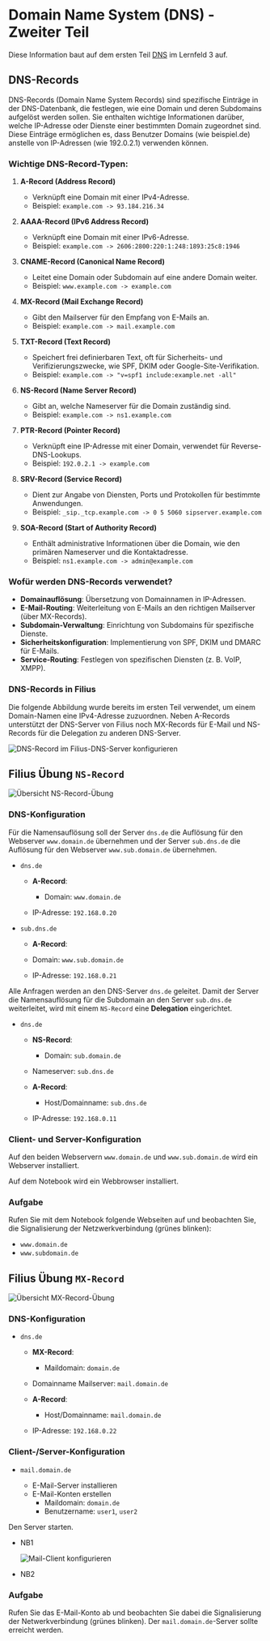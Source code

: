 <!--
author:   Günter Dannoritzer
email:    g.dannoritzer@wvs-ffm.de
version:  0.1.1
date:     31.01.2025
language: de
narrator: Deutsch Female

comment:  Domain Name System (DNS) - Zweiter Teil

icon:    https://raw.githubusercontent.com/dsp77/wvs-liascript/0938e2e0ce751e270e3e36b8ecfeb09044a41aa0/wvs-logo.png
logo:     02_img/logo-dns2.jpg

tags:     LiaScript, Domain Name System, DNS, Server

link:     https://cdn.jsdelivr.net/chartist.js/latest/chartist.min.css

script:   https://cdn.jsdelivr.net/chartist.js/latest/chartist.min.js

attribute: Lizenz: [CC BY-SA](https://creativecommons.org/licenses/by-sa/4.0/)
-->
# Domain Name System (DNS) - Zweiter Teil

Diese Information baut auf dem ersten Teil [DNS](https://liascript.github.io/course/?https://raw.githubusercontent.com/dsp77/wvs-liascript/main/LF03/dns.md) im Lernfeld 3 auf.


## DNS-Records

DNS-Records (Domain Name System Records) sind spezifische Einträge in der DNS-Datenbank, die festlegen, wie eine Domain und deren Subdomains aufgelöst werden sollen. Sie enthalten wichtige Informationen darüber, welche IP-Adresse oder Dienste einer bestimmten Domain zugeordnet sind. Diese Einträge ermöglichen es, dass Benutzer Domains (wie beispiel.de) anstelle von IP-Adressen (wie 192.0.2.1) verwenden können.  

### Wichtige DNS-Record-Typen:

1. **A-Record (Address Record)**  
   - Verknüpft eine Domain mit einer IPv4-Adresse.  
   - Beispiel: `example.com -> 93.184.216.34`

2. **AAAA-Record (IPv6 Address Record)**  
   - Verknüpft eine Domain mit einer IPv6-Adresse.  
   - Beispiel: `example.com -> 2606:2800:220:1:248:1893:25c8:1946`

3. **CNAME-Record (Canonical Name Record)**  
   - Leitet eine Domain oder Subdomain auf eine andere Domain weiter.  
   - Beispiel: `www.example.com -> example.com`

4. **MX-Record (Mail Exchange Record)**  
   - Gibt den Mailserver für den Empfang von E-Mails an.  
   - Beispiel: `example.com -> mail.example.com`

5. **TXT-Record (Text Record)**  
   - Speichert frei definierbaren Text, oft für Sicherheits- und Verifizierungszwecke, wie SPF, DKIM oder Google-Site-Verifikation.  
   - Beispiel: `example.com -> "v=spf1 include:example.net -all"`

6. **NS-Record (Name Server Record)**  
   - Gibt an, welche Nameserver für die Domain zuständig sind.  
   - Beispiel: `example.com -> ns1.example.com`

7. **PTR-Record (Pointer Record)**  
   - Verknüpft eine IP-Adresse mit einer Domain, verwendet für Reverse-DNS-Lookups.  
   - Beispiel: `192.0.2.1 -> example.com`

8. **SRV-Record (Service Record)**  
   - Dient zur Angabe von Diensten, Ports und Protokollen für bestimmte Anwendungen.  
   - Beispiel: `_sip._tcp.example.com -> 0 5 5060 sipserver.example.com`

9. **SOA-Record (Start of Authority Record)**  
   - Enthält administrative Informationen über die Domain, wie den primären Nameserver und die Kontaktadresse.  
   - Beispiel: `ns1.example.com -> admin@example.com`

### Wofür werden DNS-Records verwendet?

- **Domainauflösung**: Übersetzung von Domainnamen in IP-Adressen.  
- **E-Mail-Routing**: Weiterleitung von E-Mails an den richtigen Mailserver (über MX-Records).  
- **Subdomain-Verwaltung**: Einrichtung von Subdomains für spezifische Dienste.  
- **Sicherheitskonfiguration**: Implementierung von SPF, DKIM und DMARC für E-Mails.  
- **Service-Routing**: Festlegen von spezifischen Diensten (z. B. VoIP, XMPP).

### DNS-Records in Filius

Die folgende Abbildung wurde bereits im ersten Teil verwendet, um einem Domain-Namen eine IPv4-Adresse zuzuordnen. Neben A-Records unterstützt der DNS-Server von Filius noch MX-Records für E-Mail und NS-Records für die Delegation zu anderen DNS-Server.

![DNS-Record im Filius-DNS-Server konfigurieren](../LF03/02_img/lf03_dns_add_a_record.png)

## Filius Übung `NS-Record`

![Übersicht NS-Record-Übung](02_img/lf10-01-dns-sub-domain-filius.png)


### DNS-Konfiguration

Für die Namensauflösung soll der Server `dns.de` die Auflösung für den Webserver `www.domain.de` übernehmen und der Server `sub.dns.de` die Auflösung für den Webserver `www.sub.domain.de` übernehmen.

 * `dns.de`

   * **A-Record**:

     * Domain: `www.domain.de`
    * IP-Adresse: `192.168.0.20`

 * `sub.dns.de`
  
    * **A-Record**:

     * Domain: `www.sub.domain.de`
    * IP-Adresse: `192.168.0.21`


Alle Anfragen werden an den DNS-Server `dns.de` geleitet. Damit der Server die Namensauflösung für die Subdomain an den Server `sub.dns.de` weiterleitet, wird mit einem `NS-Record` eine **Delegation** eingerichtet.

 * `dns.de`

   * **NS-Record**: 
    
     * Domain: `sub.domain.de`
    * Nameserver: `sub.dns.de`

   * **A-Record**:
    
     * Host/Domainname: `sub.dns.de`
    * IP-Adresse: `192.168.0.11`

### Client- und Server-Konfiguration

Auf den beiden Webservern `www.domain.de` und `www.sub.domain.de` wird ein Webserver installiert.

Auf dem Notebook wird ein Webbrowser installiert.

### Aufgabe

Rufen Sie mit dem Notebook folgende Webseiten auf und beobachten Sie, die Signalisierung der Netzwerkverbindung (grünes blinken):

 * `www.domain.de`
 * `www.subdomain.de`


## Filius Übung `MX-Record`

![Übersicht MX-Record-Übung](./02_img/lf10-01-dns-mail-server.png)

### DNS-Konfiguration

* `dns.de`

   * **MX-Record**: 
    
     * Maildomain: `domain.de`
    * Domainname Mailserver: `mail.domain.de`

   * **A-Record**:
    
     * Host/Domainname: `mail.domain.de`
    * IP-Adresse: `192.168.0.22`


### Client-/Server-Konfiguration

  * `mail.domain.de`
    
    * E-Mail-Server installieren
    * E-Mail-Konten erstellen
      * Maildomain: `domain.de`
      * Benutzername: `user1`, `user2`

Den Server starten.

  * NB1

    ![Mail-Client konfigurieren](02_img/lf10-01-mail-konto-konfigurieren.png)

  * NB2

### Aufgabe

Rufen Sie das E-Mail-Konto ab und beobachten Sie dabei die Signalisierung der Netwerkverbindung (grünes blinken). Der `mail.domain.de`-Server sollte erreicht werden.


